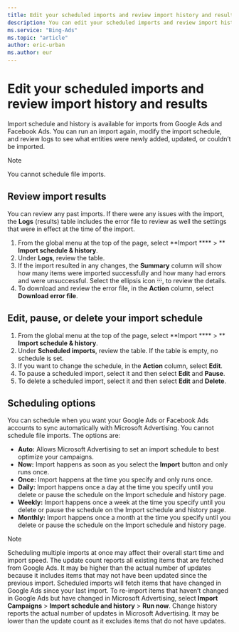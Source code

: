 ```yaml
---
title: Edit your scheduled imports and review import history and results
description: You can edit your scheduled imports and review import history and results.
ms.service: "Bing-Ads"
ms.topic: "article"
author: eric-urban
ms.author: eur
---
```


# Edit your scheduled imports and review import history and results

Import schedule and history is available for imports from Google Ads and Facebook Ads. You can run an import again, modify the import schedule, and review logs to see what entities were newly added, updated, or couldn’t be imported.

> [!NOTE]
> You cannot schedule file imports.

## Review import results

You can review any past imports. If there were any issues with the import, the **Logs** (results) table includes the error file to review as well the settings that were in effect at the time of the import.

1. From the global menu at the top of the page, select **Import **** > ** **Import schedule &amp; history**.
1. Under **Logs**, review the table.
1. If the import resulted in any changes, the **Summary** column will show how many items were imported successfully and how many had errors and were unsuccessful. Select the ellipsis icon ![More information icon](../images/BA_ScreenCap_DeliveryDetails.png), to review the details.
1. To download and review the error file, in the **Action** column, select **Download error file**.

## Edit, pause, or delete your import schedule

1. From the global menu at the top of the page, select **Import **** > ** **Import schedule &amp; history**.
1. Under **Scheduled imports**, review the table. If the table is empty, no schedule is set.
1. If you want to change the schedule, in the **Action** column, select **Edit**.
1. To pause a scheduled import, select it and then select **Edit** and **Pause**.
1. To delete a scheduled import, select it and then select **Edit** and **Delete**.

## Scheduling options

You can schedule when you want your Google Ads or Facebook Ads accounts to sync automatically with Microsoft Advertising. You cannot schedule file imports. The options are:

- **Auto:** Allows Microsoft Advertising to set an import schedule to best optimize your campaigns.
- **Now:**  Import happens as soon as you select the **Import**  button and only runs once.
- **Once:**  Import happens at the time you specify and only runs once.
- **Daily:**  Import happens once a day at the time you specify until you delete or pause the schedule on the Import schedule and history page.
- **Weekly:**  Import happens once a week at the time you specify until you delete or pause the schedule on the Import schedule and history page.
- **Monthly:**  Import happens once a month at the time you specify until you delete or pause the schedule on the Import schedule and history page.

> [!NOTE]
> Scheduling multiple imports at once may affect their overall start time and import speed.
> The update count reports all existing items that are fetched from Google Ads. It may be higher than the actual number of updates because it includes items that may not have been updated since the previous import.
> Scheduled imports will fetch items that have changed in Google Ads since your last import. To re-import items that haven’t changed in Google Ads but have changed in Microsoft Advertising, select **Import Campaigns** > **Import schedule and history** > **Run now**.
> Change history reports the actual number of updates in Microsoft Advertising. It may be lower than the update count as it excludes items that do not have updates.


